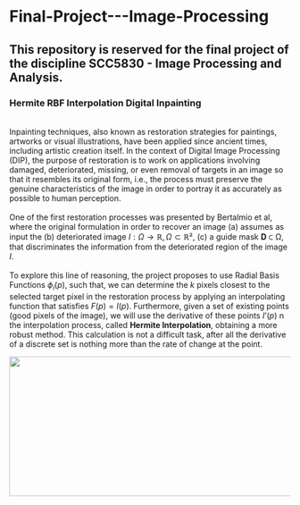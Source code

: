 # Final-Project---Image-Processing
## This repository is reserved for the final project of the discipline SCC5830 - Image Processing and Analysis.
### Hermite RBF Interpolation Digital Inpainting
\
	Inpainting techniques, also known as restoration strategies for paintings, artworks or visual illustrations, have been applied since ancient times, including artistic creation itself. In the context of Digital Image Processing (DIP), the purpose of restoration is to work on applications involving damaged, deteriorated, missing, or even removal of targets in an image so that it resembles its original form, i.e., the process must preserve the genuine characteristics of the image in order to portray it as accurately as possible to human perception.\
\
	One of the first restoration processes was presented by Bertalmio et al, where the original formulation in order to recover an image (a) assumes as input the (b) deteriorated image $I:Ω → ℝ, Ω ⊂ ℝ²$, (c) a guide mask 𝐃 ⊂ Ω, that discriminates the information from the deteriorated region of the image $I$.\
  \
	To explore this line of reasoning, the project proposes to use Radial Basis Functions $\phi_i(p)$, such that, we can determine the *k* pixels closest to the selected target pixel in the restoration process by applying an interpolating function that satisfies $F(p) = I(p)$. Furthermore, given a set of existing points (good pixels of the image), we will use the derivative of these points $I’(p)$ n the interpolation process, called  **Hermite Interpolation**, obtaining a more robust method. This calculation is not a difficult task, after all the derivative of a discrete set is nothing more than the rate of change at the point.

<p align="center">
	<img align="center" width="700" height="250" src="https://user-images.githubusercontent.com/96217617/172216241-21a8ba08-3453-4e95-97ac-2b882565967a.png">
</p>
